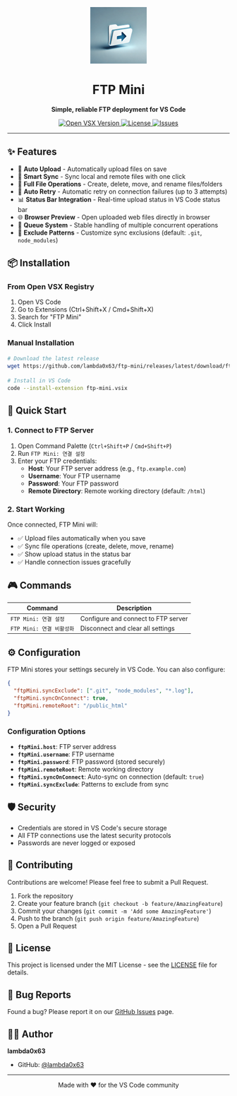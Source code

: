 <p align="center">
  <img src="images/icon.png" alt="FTP Mini Icon" width="128" height="128">
</p>

<h1 align="center">FTP Mini</h1>

<p align="center">
  <strong>Simple, reliable FTP deployment for VS Code</strong>
</p>

<p align="center">
  <a href="https://open-vsx.org/extension/lambda0x63/ftp-mini">
    <img src="https://img.shields.io/open-vsx/v/lambda0x63/ftp-mini?color=blue&label=Open%20VSX&logo=eclipse-ide" alt="Open VSX Version">
  </a>
  <a href="https://github.com/lambda0x63/ftp-mini/blob/main/LICENSE">
    <img src="https://img.shields.io/badge/license-MIT-green.svg" alt="License">
  </a>
  <a href="https://github.com/lambda0x63/ftp-mini/issues">
    <img src="https://img.shields.io/github/issues/lambda0x63/ftp-mini" alt="Issues">
  </a>
</p>

---

## ✨ Features

- 🚀 **Auto Upload** - Automatically upload files on save
- 🔄 **Smart Sync** - Sync local and remote files with one click
- 📁 **Full File Operations** - Create, delete, move, and rename files/folders
- 🔁 **Auto Retry** - Automatic retry on connection failures (up to 3 attempts)
- 📊 **Status Bar Integration** - Real-time upload status in VS Code status bar
- 🌐 **Browser Preview** - Open uploaded web files directly in browser
- 🎯 **Queue System** - Stable handling of multiple concurrent operations
- 🚫 **Exclude Patterns** - Customize sync exclusions (default: `.git`, `node_modules`)

## 📦 Installation

### From Open VSX Registry

1. Open VS Code
2. Go to Extensions (Ctrl+Shift+X / Cmd+Shift+X)
3. Search for "FTP Mini"
4. Click Install

### Manual Installation

```bash
# Download the latest release
wget https://github.com/lambda0x63/ftp-mini/releases/latest/download/ftp-mini.vsix

# Install in VS Code
code --install-extension ftp-mini.vsix
```

## 🚀 Quick Start

### 1. Connect to FTP Server

1. Open Command Palette (`Ctrl+Shift+P` / `Cmd+Shift+P`)
2. Run `FTP Mini: 연결 설정`
3. Enter your FTP credentials:
   - **Host**: Your FTP server address (e.g., `ftp.example.com`)
   - **Username**: Your FTP username
   - **Password**: Your FTP password
   - **Remote Directory**: Remote working directory (default: `/html`)

### 2. Start Working

Once connected, FTP Mini will:
- ✅ Upload files automatically when you save
- ✅ Sync file operations (create, delete, move, rename)
- ✅ Show upload status in the status bar
- ✅ Handle connection issues gracefully

## 🎮 Commands

| Command | Description |
|---------|-------------|
| `FTP Mini: 연결 설정` | Configure and connect to FTP server |
| `FTP Mini: 연결 비활성화` | Disconnect and clear all settings |

## ⚙️ Configuration

FTP Mini stores your settings securely in VS Code. You can also configure:

```json
{
  "ftpMini.syncExclude": [".git", "node_modules", "*.log"],
  "ftpMini.syncOnConnect": true,
  "ftpMini.remoteRoot": "/public_html"
}
```

### Configuration Options

- **`ftpMini.host`**: FTP server address
- **`ftpMini.username`**: FTP username
- **`ftpMini.password`**: FTP password (stored securely)
- **`ftpMini.remoteRoot`**: Remote working directory
- **`ftpMini.syncOnConnect`**: Auto-sync on connection (default: `true`)
- **`ftpMini.syncExclude`**: Patterns to exclude from sync

## 🛡️ Security

- Credentials are stored in VS Code's secure storage
- All FTP connections use the latest security protocols
- Passwords are never logged or exposed

## 🤝 Contributing

Contributions are welcome! Please feel free to submit a Pull Request.

1. Fork the repository
2. Create your feature branch (`git checkout -b feature/AmazingFeature`)
3. Commit your changes (`git commit -m 'Add some AmazingFeature'`)
4. Push to the branch (`git push origin feature/AmazingFeature`)
5. Open a Pull Request

## 📝 License

This project is licensed under the MIT License - see the [LICENSE](LICENSE) file for details.

## 🐛 Bug Reports

Found a bug? Please report it on our [GitHub Issues](https://github.com/lambda0x63/ftp-mini/issues) page.

## 👨‍💻 Author

**lambda0x63**

- GitHub: [@lambda0x63](https://github.com/lambda0x63)

---

<p align="center">
  Made with ❤️ for the VS Code community
</p>